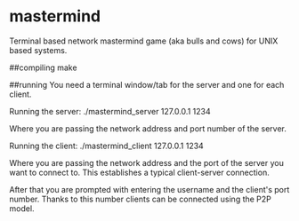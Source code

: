 # mastermind
Terminal based network mastermind game (aka bulls and cows) for UNIX based systems.

##compiling
make

##running
You need a terminal window/tab for the server and one for each client.

Running the server:   ./mastermind_server 127.0.0.1 1234
  
Where you are passing the network address and port number of the server.
  
Running the client:   ./mastermind_client 127.0.0.1 1234
  
  Where you are passing the network address and the port of the server you want to connect to. This establishes a typical client-server connection.
  
  After that you are prompted with entering the username and the client's port number. Thanks to this number clients can be connected using the P2P model.
